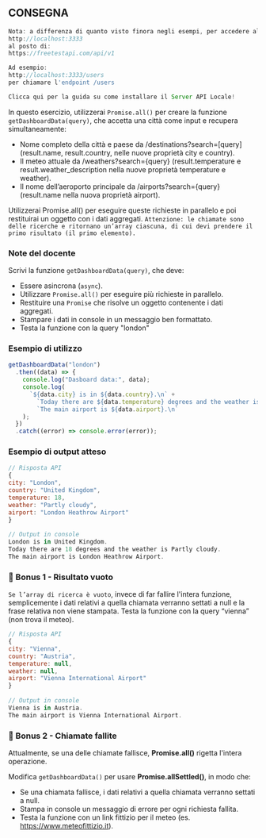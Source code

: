 ## CONSEGNA

```javascript
Nota: a differenza di quanto visto finora negli esempi, per accedere all'API utilizzare l'url base:
http://localhost:3333
al posto di:
https://freetestapi.com/api/v1

Ad esempio:
http://localhost:3333/users
per chiamare l'endpoint /users

Clicca qui per la guida su come installare il Server API Locale!
```

In questo esercizio, utilizzerai `Promise.all()` per creare la funzione `getDashboardData(query)`, che accetta una città come input e recupera simultaneamente:

- Nome completo della città e paese da /destinations?search=[query]
  (result.name, result.country, nelle nuove proprietà city e country).
- Il meteo attuale da /weathers?search={query}
  (result.temperature e result.weather_description nella nuove proprietà temperature e weather).
- Il nome dell’aeroporto principale da /airports?search={query}
  (result.name nella nuova proprietà airport).

Utilizzerai Promise.all() per eseguire queste richieste in parallelo e poi restituirai un oggetto con i dati aggregati.
`Attenzione: le chiamate sono delle ricerche e ritornano un’array ciascuna, di cui devi prendere il primo risultato (il primo elemento).`

### Note del docente

Scrivi la funzione `getDashboardData(query)`, che deve:

- Essere asincrona (`async`).
- Utilizzare `Promise.all()` per eseguire più richieste in parallelo.
- Restituire una `Promise` che risolve un oggetto contenente i dati aggregati.
- Stampare i dati in console in un messaggio ben formattato.
- Testa la funzione con la query "london"

### Esempio di utilizzo

```javascript
getDashboardData("london")
  .then((data) => {
    console.log("Dasboard data:", data);
    console.log(
      `${data.city} is in ${data.country}.\n` +
        `Today there are ${data.temperature} degrees and the weather is ${data.weather}.\n` +
        `The main airport is ${data.airport}.\n`
    );
  })
  .catch((error) => console.error(error));
```

### Esempio di output atteso

```javascript
// Risposta API
{
city: "London",
country: "United Kingdom",
temperature: 18,
weather: "Partly cloudy",
airport: "London Heathrow Airport"
}
​
// Output in console
London is in United Kingdom.
Today there are 18 degrees and the weather is Partly cloudy.
The main airport is London Heathrow Airport.
```

### 🎯 Bonus 1 - Risultato vuoto

`Se l’array di ricerca è vuoto`, invece di far fallire l'intera funzione, semplicemente i dati relativi a quella chiamata verranno settati a null e la frase relativa non viene stampata. Testa la funzione con la query “vienna” (non trova il meteo).

```javascript
// Risposta API
{
city: "Vienna",
country: "Austria",
temperature: null,
weather: null,
airport: "Vienna International Airport"
}
​
// Output in console
Vienna is in Austria.
The main airport is Vienna International Airport.
```

### 🎯 Bonus 2 - Chiamate fallite

Attualmente, se una delle chiamate fallisce, **Promise.all()** rigetta l'intera operazione.

Modifica `getDashboardData()` per usare **Promise.allSettled()**, in modo che:

- Se una chiamata fallisce, i dati relativi a quella chiamata verranno settati a null.
- Stampa in console un messaggio di errore per ogni richiesta fallita.
- Testa la funzione con un link fittizio per il meteo (es. https://www.meteofittizio.it).
